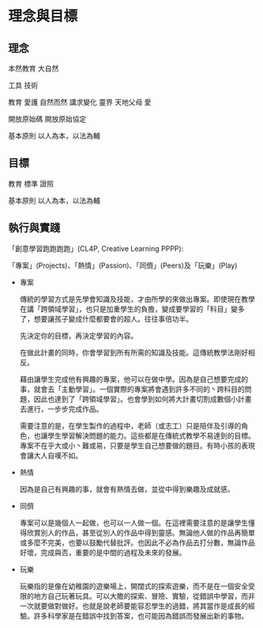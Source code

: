 # 理念與目標
## 理念
本然教育
大自然

工具
技術

教育
愛護
自然而然
講求變化
靈界
天地父母
愛

開放原始碼
開放原始協定

基本原則
以人為本，以法為輔

## 目標
教育
標準
證照

基本原則
以人為本，以法為輔

## 執行與實踐
「創意學習跑跑跑跑」(CL4P, Creative Learning PPPP):

「專案」(Projects)、「熱情」(Passion)、「同儕」(Peers)及「玩樂」(Play)

- 專案

  傳統的學習方式是先學會知識及技能，才由所學的來做出專案。即使現在教學在講「跨領域學習」，也只是加重學生的負擔，變成要學習的「科目」變多了，想要讓孩子變成什麼都要會的超人。往往事倍功半。

  先決定你的目標，再決定學習的內容。

  在做此計畫的同時，你會學習到所有所需的知識及技能。這傳統教學法剛好相反。


  藉由讓學生完成他有興趣的專案，他可以在做中學。因為是自己想要完成的事，就會去「主動學習」。一個實際的專案將會遇到許多不同的丶跨科目的問題，因此也達到了「跨領域學習」。也會學到如何將大計畫切割成數個小計畫去進行，一步步完成作品。

  需要注意的是，在學生製作的過程中，老師（或志工）只是陪伴及引導的角色，也讓學生學習解決問題的能力。這些都是在傳統式教學不易達到的目標。專案不在乎大或小丶難或易，只要是學生自己想要做的題目。有時小孩的表現會讓大人自嘆不如。

- 熱情

  因為是自己有興趣的事，就會有熱情去做，並從中得到樂趣及成就感。

- 同儕

  專案可以是幾個人一起做，也可以一人做一個。在這裡需要注意的是讓學生懂得欣賞別人的作品，甚至從別人的作品中得到靈感。無論他人做的作品再簡單或多麼不完美，也要以鼓勵代替批評。也因此不必為作品去打分數，無論作品好壞，完成與否，重要的是中間的過程及未來的發展。

- 玩樂

  玩樂指的是像在幼稚園的遊樂場上，開闊式的探索遊樂，而不是在一個安全受限的地方自己玩著玩具。可以大贍的探索、冒險、實驗，從錯誤中學習，而非一次就要做對做好。也就是說老師要能容忍學生的過錯，將其當作是成長的經驗。許多科學家是在錯誤中找到答案，也可能因為錯誤而發展出新的事物。
